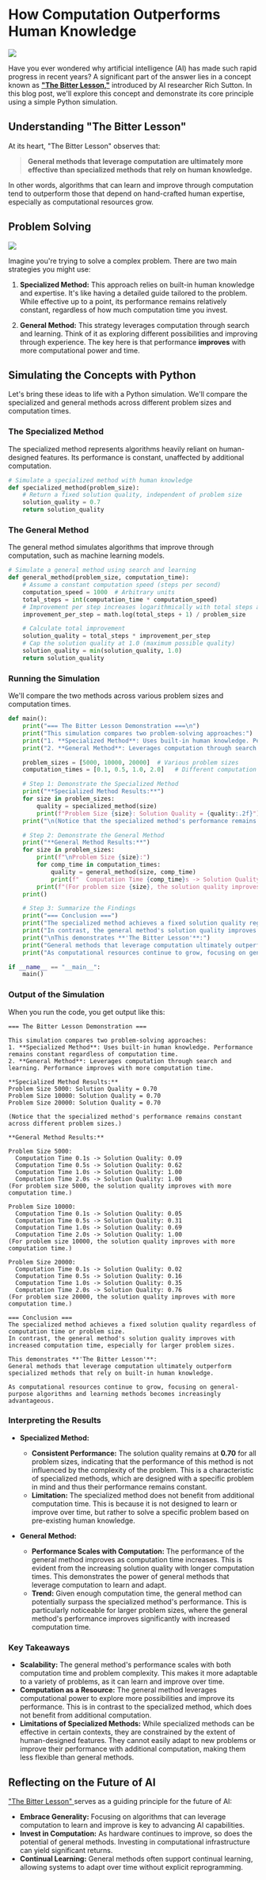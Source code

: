 # How Computation Outperforms Human Knowledge

![](https://ginimachine.com/wp-content/uploads/2021/09/Computer-Vs-Human-Which-One-is-Best-for-Risk-Managementpng.png)

Have you ever wondered why artificial intelligence (AI) has made such rapid progress in recent years? A significant part of the answer lies in a concept known as **["The Bitter Lesson,"](http://www.incompleteideas.net/IncIdeas/BitterLesson.html)** introduced by AI researcher Rich Sutton. In this blog post, we'll explore this concept and demonstrate its core principle using a simple Python simulation.

## Understanding "The Bitter Lesson"

At its heart, "The Bitter Lesson" observes that:

> **General methods that leverage computation are ultimately more effective than specialized methods that rely on human knowledge.**

In other words, algorithms that can learn and improve through computation tend to outperform those that depend on hand-crafted human expertise, especially as computational resources grow.

## Problem Solving
![](https://keoughp.wordpress.com/wp-content/uploads/2010/05/flowchart.jpg)

Imagine you're trying to solve a complex problem. There are two main strategies you might use:

1. **Specialized Method:** This approach relies on built-in human knowledge and expertise. It's like having a detailed guide tailored to the problem. While effective up to a point, its performance remains relatively constant, regardless of how much computation time you invest.

2. **General Method:** This strategy leverages computation through search and learning. Think of it as exploring different possibilities and improving through experience. The key here is that performance **improves** with more computational power and time.

## Simulating the Concepts with Python

Let's bring these ideas to life with a Python simulation. We'll compare the specialized and general methods across different problem sizes and computation times.

### The Specialized Method

The specialized method represents algorithms heavily reliant on human-designed features. Its performance is constant, unaffected by additional computation.

```python
# Simulate a specialized method with human knowledge
def specialized_method(problem_size):
    # Return a fixed solution quality, independent of problem size
    solution_quality = 0.7
    return solution_quality
```

### The General Method

The general method simulates algorithms that improve through computation, such as machine learning models.

```python
# Simulate a general method using search and learning
def general_method(problem_size, computation_time):
    # Assume a constant computation speed (steps per second)
    computation_speed = 1000  # Arbitrary units
    total_steps = int(computation_time * computation_speed)
    # Improvement per step increases logarithmically with total steps and decreases with larger problem sizes
    improvement_per_step = math.log(total_steps + 1) / problem_size

    # Calculate total improvement
    solution_quality = total_steps * improvement_per_step
    # Cap the solution quality at 1.0 (maximum possible quality)
    solution_quality = min(solution_quality, 1.0)
    return solution_quality
```

### Running the Simulation

We'll compare the two methods across various problem sizes and computation times.

```python
def main():
    print("=== The Bitter Lesson Demonstration ===\n")
    print("This simulation compares two problem-solving approaches:")
    print("1. **Specialized Method**: Uses built-in human knowledge. Performance remains constant regardless of computation time.")
    print("2. **General Method**: Leverages computation through search and learning. Performance improves with more computation time.\n")

    problem_sizes = [5000, 10000, 20000]  # Various problem sizes
    computation_times = [0.1, 0.5, 1.0, 2.0]   # Different computation times

    # Step 1: Demonstrate the Specialized Method
    print("**Specialized Method Results:**")
    for size in problem_sizes:
        quality = specialized_method(size)
        print(f"Problem Size {size}: Solution Quality = {quality:.2f}")
    print("\n(Notice that the specialized method's performance remains constant across different problem sizes.)\n")

    # Step 2: Demonstrate the General Method
    print("**General Method Results:**")
    for size in problem_sizes:
        print(f"\nProblem Size {size}:")
        for comp_time in computation_times:
            quality = general_method(size, comp_time)
            print(f"  Computation Time {comp_time}s -> Solution Quality: {quality:.2f}")
        print(f"(For problem size {size}, the solution quality improves with more computation time.)")
    print()

    # Step 3: Summarize the Findings
    print("=== Conclusion ===")
    print("The specialized method achieves a fixed solution quality regardless of computation time or problem size.")
    print("In contrast, the general method's solution quality improves with increased computation time, especially for larger problem sizes.")
    print("\nThis demonstrates **'The Bitter Lesson'**:")
    print("General methods that leverage computation ultimately outperform specialized methods that rely on built-in human knowledge.\n")
    print("As computational resources continue to grow, focusing on general-purpose algorithms and learning methods becomes increasingly advantageous.")

if __name__ == "__main__":
    main()
```

### Output of the Simulation

When you run the code, you get output like this:

```
=== The Bitter Lesson Demonstration ===

This simulation compares two problem-solving approaches:
1. **Specialized Method**: Uses built-in human knowledge. Performance remains constant regardless of computation time.
2. **General Method**: Leverages computation through search and learning. Performance improves with more computation time.

**Specialized Method Results:**
Problem Size 5000: Solution Quality = 0.70
Problem Size 10000: Solution Quality = 0.70
Problem Size 20000: Solution Quality = 0.70

(Notice that the specialized method's performance remains constant across different problem sizes.)

**General Method Results:**

Problem Size 5000:
  Computation Time 0.1s -> Solution Quality: 0.09
  Computation Time 0.5s -> Solution Quality: 0.62
  Computation Time 1.0s -> Solution Quality: 1.00
  Computation Time 2.0s -> Solution Quality: 1.00
(For problem size 5000, the solution quality improves with more computation time.)

Problem Size 10000:
  Computation Time 0.1s -> Solution Quality: 0.05
  Computation Time 0.5s -> Solution Quality: 0.31
  Computation Time 1.0s -> Solution Quality: 0.69
  Computation Time 2.0s -> Solution Quality: 1.00
(For problem size 10000, the solution quality improves with more computation time.)

Problem Size 20000:
  Computation Time 0.1s -> Solution Quality: 0.02
  Computation Time 0.5s -> Solution Quality: 0.16
  Computation Time 1.0s -> Solution Quality: 0.35
  Computation Time 2.0s -> Solution Quality: 0.76
(For problem size 20000, the solution quality improves with more computation time.)

=== Conclusion ===
The specialized method achieves a fixed solution quality regardless of computation time or problem size.
In contrast, the general method's solution quality improves with increased computation time, especially for larger problem sizes.

This demonstrates **'The Bitter Lesson'**:
General methods that leverage computation ultimately outperform specialized methods that rely on built-in human knowledge.

As computational resources continue to grow, focusing on general-purpose algorithms and learning methods becomes increasingly advantageous.
```

### Interpreting the Results

- **Specialized Method:**
  - **Consistent Performance:** The solution quality remains at **0.70** for all problem sizes, indicating that the performance of this method is not influenced by the complexity of the problem. This is a characteristic of specialized methods, which are designed with a specific problem in mind and thus their performance remains constant.
  - **Limitation:** The specialized method does not benefit from additional computation time. This is because it is not designed to learn or improve over time, but rather to solve a specific problem based on pre-existing human knowledge.
 
- **General Method:**
  - **Performance Scales with Computation:** The performance of the general method improves as computation time increases. This is evident from the increasing solution quality with longer computation times. This demonstrates the power of general methods that leverage computation to learn and adapt.
  - **Trend:** Given enough computation time, the general method can potentially surpass the specialized method's performance. This is particularly noticeable for larger problem sizes, where the general method's performance improves significantly with increased computation time.


### Key Takeaways

- **Scalability:** The general method's performance scales with both computation time and problem complexity. This makes it more adaptable to a variety of problems, as it can learn and improve over time.
- **Computation as a Resource:** The general method leverages computational power to explore more possibilities and improve its performance. This is in contrast to the specialized method, which does not benefit from additional computation.
- **Limitations of Specialized Methods:** While specialized methods can be effective in certain contexts, they are constrained by the extent of human-designed features. They cannot easily adapt to new problems or improve their performance with additional computation, making them less flexible than general methods.
  
## Reflecting on the Future of AI

["The Bitter Lesson" ](http://www.incompleteideas.net/IncIdeas/BitterLesson.html)serves as a guiding principle for the future of AI:

- **Embrace Generality:** Focusing on algorithms that can leverage computation to learn and improve is key to advancing AI capabilities.
- **Invest in Computation:** As hardware continues to improve, so does the potential of general methods. Investing in computational infrastructure can yield significant returns.
- **Continual Learning:** General methods often support continual learning, allowing systems to adapt over time without explicit reprogramming.

